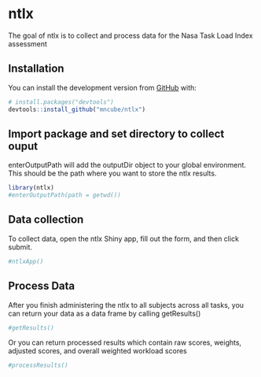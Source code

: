 
<!-- README.md is generated from README.Rmd. Please edit that file -->

# ntlx

<!-- badges: start -->
<!-- badges: end -->

The goal of ntlx is to collect and process data for the Nasa Task Load
Index assessment

## Installation

You can install the development version from
[GitHub](https://github.com/) with:

``` r
# install.packages("devtools")
devtools::install_github("mncube/ntlx")
```

## Import package and set directory to collect ouput

enterOutputPath will add the outputDir object to your global
environment. This should be the path where you want to store the ntlx
results.

``` r
library(ntlx)
#enterOutputPath(path = getwd())
```

## Data collection

To collect data, open the ntlx Shiny app, fill out the form, and then
click submit.

``` r
#ntlxApp()
```

## Process Data

After you finish administering the ntlx to all subjects across all
tasks, you can return your data as a data frame by calling getResults()

``` r
#getResults()
```

Or you can return processed results which contain raw scores, weights,
adjusted scores, and overall weighted workload scores

``` r
#processResults()
```
